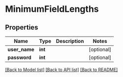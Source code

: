 # MinimumFieldLengths

## Properties
Name | Type | Description | Notes
------------ | ------------- | ------------- | -------------
**user_name** | **int** |  | [optional] 
**password** | **int** |  | [optional] 

[[Back to Model list]](../README.md#documentation-for-models) [[Back to API list]](../README.md#documentation-for-api-endpoints) [[Back to README]](../README.md)



